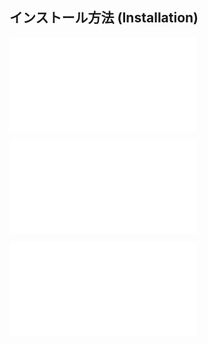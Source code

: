 ## インストール方法 (Installation)

![Installation_41_GotoTemplate](/template/installation/Installation_41_GotoTemplate.md)

![Installation_51_ProUpgradeTemplate](/template/installation/Installation_51_ProUpgradeTemplate.md)

![Installation_42_OmikujiWordParty](/template/installation/Installation_42_OmikujiWordParty.md)
